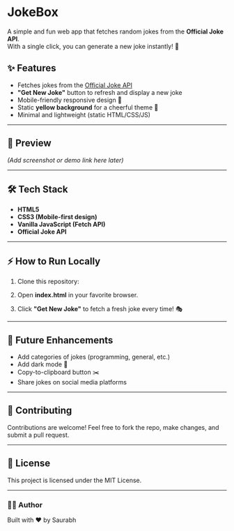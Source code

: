 # JokeBox  

A simple and fun web app that fetches random jokes from the **Official Joke API**.  
With a single click, you can generate a new joke instantly! 🎉  

## ✨ Features  
- Fetches jokes from the [Official Joke API](https://official-joke-api.appspot.com/)  
- **"Get New Joke"** button to refresh and display a new joke  
- Mobile-friendly responsive design 📱  
- Static **yellow background** for a cheerful theme 🌟  
- Minimal and lightweight (static HTML/CSS/JS)  

---

## 📸 Preview
*(Add screenshot or demo link here later)*  

---

## 🛠️ Tech Stack  
- **HTML5**  
- **CSS3 (Mobile-first design)**  
- **Vanilla JavaScript (Fetch API)**  
- **Official Joke API**  

---

## ⚡ How to Run Locally  

1. Clone this repository:
   
2. Open **index.html** in your favorite browser.  

3. Click **"Get New Joke"** to fetch a fresh joke every time! 🎭  

---

## 🎯 Future Enhancements  
- Add categories of jokes (programming, general, etc.)  
- Add dark mode 🌙  
- Copy-to-clipboard button ✂️  
- Share jokes on social media platforms  

---

## 🙌 Contributing  
Contributions are welcome! Feel free to fork the repo, make changes, and submit a pull request.  

---

## 📜 License  
This project is licensed under the MIT License.  

---

### 👨‍💻 Author  
Built with ❤️ by Saurabh 
